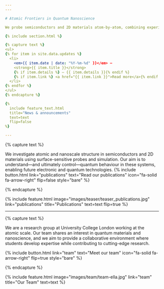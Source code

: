 ```yaml
---
---

# Atomic Frontiers in Quantum Nanoscience

We probe semiconductors and 2D materials atom-by-atom, combining experiment and theory to uncover new quantum phenomena.  Through this work, we are defining new frontiers in the field of quantum nanotechnology, driving innovation at the edge of atomic-scale science.

{% include section.html %}

{% capture text %}
<ul>
{% for item in site.data.updates %}
  <li>
    <em>{{ item.date | date: "%Y-%m-%d" }}</em> — 
    <strong>{{ item.title }}</strong>
    {% if item.details %} – {{ item.details }}{% endif %}
    {% if item.link %} <a href="{{ item.link }}">Read more</a>{% endif %}
  </li>
{% endfor %}
</ul>
{% endcapture %}

{%
  include feature_text.html
  title="News & announcements"
  text=text
  flip=false
%}

---
```


{% capture text %}

We investigate atomic and nanoscale structure in semiconductors and 2D materials using surface-sensitive probes and simulation. Our aim is to understand—and ultimately control—quantum behaviour in these systems, enabling future electronic and quantum technologies.
{%
  include button.html
  link="publications"
  text="Read our publications"
  icon="fa-solid fa-arrow-right"
  flip=false
  style="bare"
%}

{% endcapture %}

{%
  include feature.html
  image="images/teaser/teaser_publications.jpg"
  link="publications"
  title="Publications"
  text=text
  flip=true
%}

---


<!-- 
{% capture text %}

We investigate atomic and nanoscale structure in semiconductors and 2D materials using surface-sensitive probes and simulation. Our aim is to understand—and ultimately control—quantum behaviour in these systems, enabling future electronic and quantum technologies.
{%
  include button.html
  link="research"
  text="Explore our research"
  icon="fa-solid fa-arrow-right"
  flip=true
  style="bare"
%}

{% endcapture %}

{%
  include feature.html
  image="images/teaser/teaser_research.jpg"
  link="research"
  title="Our Research"
  text=text
  flip=false
%}



{% capture text %}

Lorem ipsum dolor sit amet, consectetur adipiscing elit, sed do eiusmod tempor incididunt ut labore et dolore magna aliqua.

{%
  include button.html
  link="projects"
  text="Browse our projects"
  icon="fa-solid fa-arrow-right"
  flip=true
  style="bare"
%}

{% endcapture %}

{%
  include feature.html
  image="images/photo.jpg"
  link="projects"
  title="Our Projects"
  flip=true
  style="bare"
  text=text
%} -->


{% capture text %}

We are a research group at University College London working at the atomic scale. Our team shares an interest in quantum materials and nanoscience, and we aim to provide a collaborative environment where students develop expertise while contributing to cutting-edge research.

{%
  include button.html
  link="team"
  text="Meet our team"
  icon="fa-solid fa-arrow-right"
  flip=true
  style="bare"
%}

{% endcapture %}

{%
  include feature.html
  image="images/team/team-ella.jpg"
  link="team"
  title="Our Team"
  text=text
%}
